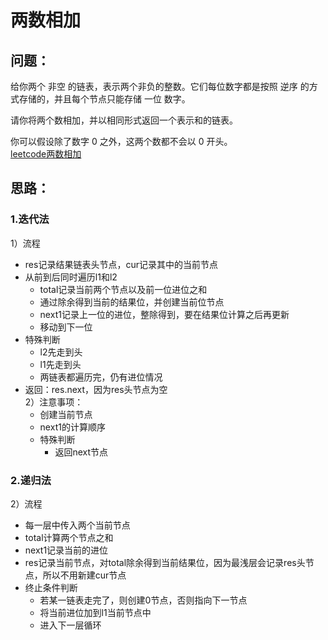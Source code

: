 # 两数相加
## 问题：
给你两个 非空 的链表，表示两个非负的整数。它们每位数字都是按照 逆序 的方式存储的，并且每个节点只能存储 一位 数字。 

请你将两个数相加，并以相同形式返回一个表示和的链表。  

你可以假设除了数字 0 之外，这两个数都不会以 0 开头。  
[leetcode两数相加](https://leetcode.cn/problems/add-two-numbers/) 
  
## 思路：
### 1.迭代法
1）流程 
- res记录结果链表头节点，cur记录其中的当前节点  
- 从前到后同时遍历l1和l2  
	- total记录当前两个节点以及前一位进位之和  
	- 通过除余得到当前的结果位，并创建当前位节点  
	- next1记录上一位的进位，整除得到，要在结果位计算之后再更新
	- 移动到下一位
- 特殊判断
	- l2先走到头
	- l1先走到头
	- 两链表都遍历完，仍有进位情况
- 返回：res.next，因为res头节点为空  
2）注意事项：
	- 创建当前节点
	- next1的计算顺序
	- 特殊判断
        - 返回next节点
	
	
### 2.递归法
2）流程  
- 每一层中传入两个当前节点
- total计算两个节点之和
- next1记录当前的进位
- res记录当前节点，对total除余得到当前结果位，因为最浅层会记录res头节点，所以不用新建cur节点
- 终止条件判断
	- 若某一链表走完了，则创建0节点，否则指向下一节点
	- 将当前进位加到l1当前节点中
	- 进入下一层循环


